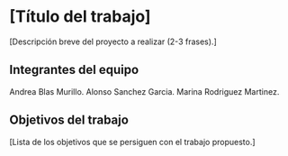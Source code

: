 # [Título del trabajo]

[Descripción breve del proyecto a realizar (2-3 frases).]

## Integrantes del equipo

Andrea Blas Murillo.
Alonso Sanchez Garcia.
Marina Rodriguez Martinez.


## Objetivos del trabajo

[Lista de los objetivos que se persiguen con el trabajo propuesto.]
